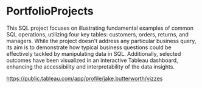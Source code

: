 # PortfolioProjects
This SQL project focuses on illustrating fundamental examples of common SQL operations, utilizing four key tables: customers, orders, returns, and managers.
While the project doesn't address any particular business query, its aim is to demonstrate how typical business questions could be effectively tackled by manipulating data in SQL.
Additionally, selected outcomes have been visualized in an interactive Tableau dashboard, enhancing the accessibility and interpretability of the data insights.

https://public.tableau.com/app/profile/jake.butterworth/vizzes
